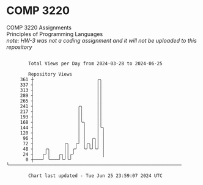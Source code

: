 # COMP 3220
COMP 3220 Assignments  
Principles of Programming Languages  
*note: HW-3 was not a coding assignment and it will not be uploaded to this repository*  

```

        Total Views per Day from 2024-03-28 to 2024-06-25

        Repository Views
     361 ┼                       ╭╮
     337 ┤                       ││
     313 ┤                       ││
     289 ┤                       ││
     265 ┤                       ││
     241 ┤                ╭╮     ││
     217 ┤                ││     ││
     193 ┤                ││     ││
     168 ┤                │╰╮    ││
     144 ┤                │ │    │╰╮
     120 ┤                │ │    │ │
      96 ┤                │ │  ╭╮│ │
      72 ┤           ╭╮  ╭╯ │╭╮│││ │
      48 ┤    ╭╮     ││ ╭╯  ╰╯╰╯╰╯ │
      24 ┤   ╭╯│   ╭╮││╭╯          │
       0 ┼───╯ ╰───╯╰╯╰╯           ╰───────────────────────────────────────────────────────────────

        Chart last updated - Tue Jun 25 23:59:07 2024 UTC
        
```
